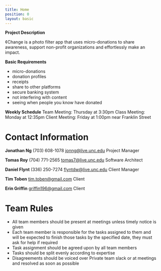 ```yaml
---
title: Home
position: 0
layout: basic
---
```


**Project Description**

¢Change is a photo filter app that uses micro-donations to share awareness, support non-profit organizations and effortlessly make an impact.

**Basic Requirements**
* micro-donations
* donation profiles
* receipts
* share to other platforms
* secure banking system
* not interfering with content
* seeing when people you know have donated


**Weekly Schedule**
Team Meeting: Thursday at 3:30pm
Class Meeting: Monday at 12:35pm
Client Meeting: Friday at 1:00pm near Franklin Street

# Contact Information

**Jonathan Ng**
(703) 608-1078
jonng@live.unc.edu
Project Manager

**Tomas Roy**
(704) 771-2565
tomas7@live.unc.edu
Software Architect

**Daniel Flynt**
(336) 250-7274
flyntdw@live.unc.edu
Client Manager

**Tim Toben**
tim.toben@gmail.com
Client

**Erin Griffin**
griffin196@gmail.com
Client

# Team Rules
* All team members should be present at meetings unless timely notice is given
* Each team member is responsible for the tasks assigned to them and will be expected to finish those tasks by the specified date, they must ask for help if required
* Task assignment should be agreed upon by all team members
* Tasks should be split evenly according to expertise
* Disagreements should be voiced over Private team slack or at meetings and resolved as soon as possible
